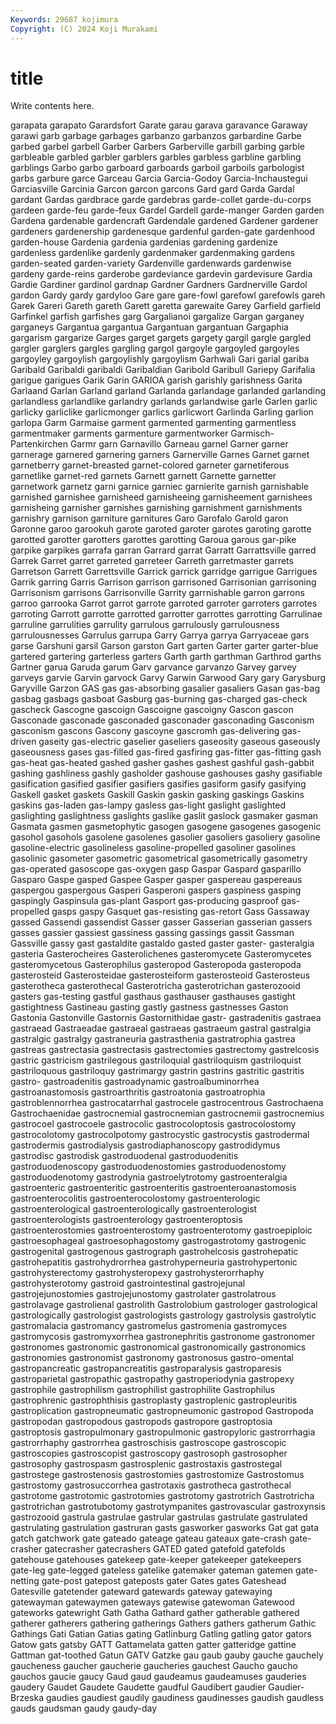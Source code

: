 ```yaml
---
Keywords: 29687 kojimura
Copyright: (C) 2024 Koji Murakami
---
```


# title

Write contents here.



 garapata garapato Garardsfort Garate garau garava garavance Garaway
garawi garb garbage garbages garbanzo garbanzos garbardine Garbe garbed garbel
garbell Garber Garbers Garberville garbill garbing garble garbleable garbled garbler
garblers garbles garbless garbline garbling garblings Garbo garbo garboard garboards
garboil garboils garbologist garbs garbure garce Garceau Garcia Garcia-Godoy Garcia-Inchaustegui
Garciasville Garcinia Garcon garcon garcons Gard gard Garda Gardal gardant
Gardas gardbrace garde gardebras garde-collet garde-du-corps gardeen garde-feu garde-feux Gardel
Gardell garde-manger Garden garden Gardena gardenable gardencraft Gardendale gardened Gardener
gardener gardeners gardenership gardenesque gardenful garden-gate gardenhood garden-house Gardenia gardenia
gardenias gardening gardenize gardenless gardenlike gardenly gardenmaker gardenmaking gardens garden-seated
garden-variety Gardenville gardenwards gardenwise gardeny garde-reins garderobe gardeviance gardevin gardevisure
Gardia Gardie Gardiner gardinol gardnap Gardner Gardners Gardnerville Gardol gardon
Gardy gardy gardyloo Gare gare gare-fowl garefowl garefowls gareh Garek
Gareri Gareth gareth Garett garetta garewaite Garey Garfield garfield Garfinkel
garfish garfishes garg Gargalianoi gargalize Gargan garganey garganeys Gargantua gargantua
Gargantuan gargantuan Gargaphia gargarism gargarize Garges garget gargets gargety gargil
gargle gargled gargler garglers gargles gargling gargol gargoyle gargoyled gargoyles
gargoyley gargoylish gargoylishly gargoylism Garhwali Gari garial gariba Garibald Garibaldi
garibaldi Garibaldian Garibold Garibull Gariepy Garifalia garigue garigues Garik Garin
GARIOA garish garishly garishness Garita Garlaand Garlan Garland garland Garlanda
garlandage garlanded garlanding garlandless garlandlike garlandry garlands garlandwise garle Garlen
garlic garlicky garliclike garlicmonger garlics garlicwort Garlinda Garling garlion garlopa
Garm Garmaise garment garmented garmenting garmentless garmentmaker garments garmenture garmentworker
Garmisch-Partenkirchen Garmr garn Garnavillo Garneau garnel Garner garner garnerage garnered
garnering garners Garnerville Garnes Garnet garnet garnetberry garnet-breasted garnet-colored garneter
garnetiferous garnetlike garnet-red garnets Garnett garnett Garnette garnetter garnetwork garnetz
garni garnice garniec garnierite garnish garnishable garnished garnishee garnisheed garnisheeing
garnisheement garnishees garnisheing garnisher garnishes garnishing garnishment garnishments garnishry garnison
garniture garnitures Garo Garofalo Garold garon Garonne garoo garookuh garote
garoted garoter garotes garoting garotte garotted garotter garotters garottes garotting
Garoua garous gar-pike garpike garpikes garrafa garran Garrard garrat Garratt
Garrattsville garred Garrek Garret garret garreted garreteer Garreth garretmaster garrets
Garretson Garrett Garrettsville Garrick garrick garridge garrigue Garrigues Garrik garring
Garris Garrison garrison garrisoned Garrisonian garrisoning Garrisonism garrisons Garrisonville Garrity
garrnishable garron garrons garroo garrooka Garrot garrot garrote garroted garroter
garroters garrotes garroting Garrott garrotte garrotted garrotter garrottes garrotting Garrulinae
garruline garrulities garrulity garrulous garrulously garrulousness garrulousnesses Garrulus garrupa Garry
Garrya garrya Garryaceae gars garse Garshuni garsil Garson garston Gart
garten Garter garter garter-blue gartered gartering garterless garters Garth garth
garthman Garthrod garths Gartner garua Garuda garum Garv garvance garvanzo
Garvey garvey garveys garvie Garvin garvock Garvy Garwin Garwood Gary
gary Garysburg Garyville Garzon GAS gas gas-absorbing gasalier gasaliers Gasan
gas-bag gasbag gasbags gasboat Gasburg gas-burning gas-charged gas-check gascheck Gascogne
gascoign Gascoigne gascoigny Gascon gascon Gasconade gasconade gasconaded gasconader gasconading
Gasconism gasconism gascons Gascony gascoyne gascromh gas-delivering gas-driven gaseity gas-electric
gaselier gaseliers gaseosity gaseous gaseously gaseousness gases gas-filled gas-fired gasfiring
gas-fitter gas-fitting gash gas-heat gas-heated gashed gasher gashes gashest gashful
gash-gabbit gashing gashliness gashly gasholder gashouse gashouses gashy gasifiable gasification
gasified gasifier gasifiers gasifies gasiform gasify gasifying Gaskell gasket gaskets
Gaskill Gaskin gaskin gasking gaskings Gaskins gaskins gas-laden gas-lampy gasless
gas-light gaslight gaslighted gaslighting gaslightness gaslights gaslike gaslit gaslock gasmaker
gasman Gasmata gasmen gasmetophytic gasogen gasogene gasogenes gasogenic gasohol gasohols
gasolene gasolenes gasolier gasoliers gasoliery gasoline gasoline-electric gasolineless gasoline-propelled gasoliner
gasolines gasolinic gasometer gasometric gasometrical gasometrically gasometry gas-operated gasoscope gas-oxygen
gasp Gaspar Gaspard gasparillo Gasparo Gaspe gasped Gaspee Gasper gasper
gaspereau gaspereaus gaspergou gaspergous Gasperi Gasperoni gaspers gaspiness gasping gaspingly
Gaspinsula gas-plant Gasport gas-producing gasproof gas-propelled gasps gaspy Gasquet gas-resisting
gas-retort Gass Gassaway gassed Gassendi gassendist Gasser gasser Gasserian gasserian
gassers gasses gassier gassiest gassiness gassing gassings gassit Gassman Gassville
gassy gast gastaldite gastaldo gasted gaster gaster- gasteralgia gasteria Gasterocheires
Gasterolichenes gasteromycete Gasteromycetes gasteromycetous Gasterophilus gasteropod Gasteropoda gasteropoda gasterosteid Gasterosteidae
gasterosteiform gasterosteoid Gasterosteus gasterotheca gasterothecal Gasterotricha gasterotrichan gasterozooid gasters gas-testing
gastful gasthaus gasthauser gasthauses gastight gastightness Gastineau gasting gastly gastness
gastnesses Gaston Gastonia Gastonville Gastornis Gastornithidae gastr- gastradenitis gastraea gastraead
Gastraeadae gastraeal gastraeas gastraeum gastral gastralgia gastralgic gastralgy gastraneuria gastrasthenia
gastratrophia gastrea gastreas gastrectasia gastrectasis gastrectomies gastrectomy gastrelcosis gastric gastricism
gastrilegous gastriloquial gastriloquism gastriloquist gastriloquous gastriloquy gastrimargy gastrin gastrins gastritic
gastritis gastro- gastroadenitis gastroadynamic gastroalbuminorrhea gastroanastomosis gastroarthritis gastroatonia gastroatrophia gastroblennorrhea
gastrocatarrhal gastrocele gastrocentrous Gastrochaena Gastrochaenidae gastrocnemial gastrocnemian gastrocnemii gastrocnemius gastrocoel
gastrocoele gastrocolic gastrocoloptosis gastrocolostomy gastrocolotomy gastrocolpotomy gastrocystic gastrocystis gastrodermal gastrodermis
gastrodialysis gastrodiaphanoscopy gastrodidymus gastrodisc gastrodisk gastroduodenal gastroduodenitis gastroduodenoscopy gastroduodenostomies gastroduodenostomy
gastroduodenotomy gastrodynia gastroelytrotomy gastroenteralgia gastroenteric gastroenteritic gastroenteritis gastroenteroanastomosis gastroenterocolitis gastroenterocolostomy
gastroenterologic gastroenterological gastroenterologically gastroenterologist gastroenterologists gastroenterology gastroenteroptosis gastroenterostomies gastroenterostomy gastroenterotomy
gastroepiploic gastroesophageal gastroesophagostomy gastrogastrotomy gastrogenic gastrogenital gastrogenous gastrograph gastrohelcosis gastrohepatic
gastrohepatitis gastrohydrorrhea gastrohyperneuria gastrohypertonic gastrohysterectomy gastrohysteropexy gastrohysterorrhaphy gastrohysterotomy gastroid gastrointestinal
gastrojejunal gastrojejunostomies gastrojejunostomy gastrolater gastrolatrous gastrolavage gastrolienal gastrolith Gastrolobium gastrologer
gastrological gastrologically gastrologist gastrologists gastrology gastrolysis gastrolytic gastromalacia gastromancy gastromelus
gastromenia gastromyces gastromycosis gastromyxorrhea gastronephritis gastronome gastronomer gastronomes gastronomic gastronomical
gastronomically gastronomics gastronomies gastronomist gastronomy gastronosus gastro-omental gastropancreatic gastropancreatitis gastroparalysis
gastroparesis gastroparietal gastropathic gastropathy gastroperiodynia gastropexy gastrophile gastrophilism gastrophilist gastrophilite
Gastrophilus gastrophrenic gastrophthisis gastroplasty gastroplenic gastropleuritis gastroplication gastropneumatic gastropneumonic gastropod
Gastropoda gastropodan gastropodous gastropods gastropore gastroptosia gastroptosis gastropulmonary gastropulmonic gastropyloric
gastrorrhagia gastrorrhaphy gastrorrhea gastroschisis gastroscope gastroscopic gastroscopies gastroscopist gastroscopy gastrosoph
gastrosopher gastrosophy gastrospasm gastrosplenic gastrostaxis gastrostegal gastrostege gastrostenosis gastrostomies gastrostomize
Gastrostomus gastrostomy gastrosuccorrhea gastrotaxis gastrotheca gastrothecal gastrotome gastrotomic gastrotomies gastrotomy
gastrotrich Gastrotricha gastrotrichan gastrotubotomy gastrotympanites gastrovascular gastroxynsis gastrozooid gastrula gastrulae
gastrular gastrulas gastrulate gastrulated gastrulating gastrulation gastruran gasts gasworker gasworks
Gat gat gata gatch gatchwork gate gateado gateage gateau gateaux
gate-crash gate-crasher gatecrasher gatecrashers GATED gated gatefold gatefolds gatehouse gatehouses
gatekeep gate-keeper gatekeeper gatekeepers gate-leg gate-legged gateless gatelike gatemaker gateman
gatemen gate-netting gate-post gatepost gateposts gater Gates gates Gateshead Gatesville
gatetender gateward gatewards gateway gatewaying gatewayman gatewaymen gateways gatewise gatewoman
Gatewood gateworks gatewright Gath Gatha Gathard gather gatherable gathered gatherer
gatherers gathering gatherings Gathers gathers gatherum Gathic Gathings Gati Gatian
Gatias gating Gatlinburg Gatling gatling gator gators Gatow gats gatsby
GATT Gattamelata gatten gatter gatteridge gattine Gattman gat-toothed Gatun GATV
Gatzke gau gaub gauby gauche gauchely gaucheness gaucher gaucherie gaucheries
gauchest Gaucho gaucho gauchos gaucie gaucy Gaud gaud gaudeamus gaudeamuses
gauderies gaudery Gaudet Gaudete Gaudette gaudful Gaudibert gaudier Gaudier-Brzeska gaudies
gaudiest gaudily gaudiness gaudinesses gaudish gaudless gauds gaudsman gaudy gaudy-day
